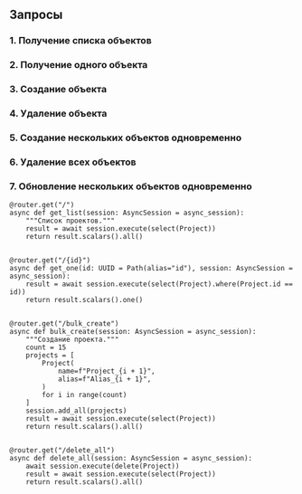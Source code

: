 ## Запросы

### 1. Получение списка объектов
### 2. Получение одного объекта
### 3. Создание объекта
### 4. Удаление объекта
### 5. Создание нескольких объектов одновременно
### 6. Удаление всех объектов
### 7. Обновление нескольких объектов одновременно


```
@router.get("/")
async def get_list(session: AsyncSession = async_session):
    """Список проектов."""
    result = await session.execute(select(Project))
    return result.scalars().all()


@router.get("/{id}")
async def get_one(id: UUID = Path(alias="id"), session: AsyncSession = async_session):
    result = await session.execute(select(Project).where(Project.id == id))
    return result.scalars().one()


@router.get("/bulk_create")
async def bulk_create(session: AsyncSession = async_session):
    """Создание проекта."""
    count = 15
    projects = [
        Project(
            name=f"Project_{i + 1}",
            alias=f"Alias_{i + 1}",
        )
        for i in range(count)
    ]
    session.add_all(projects)
    result = await session.execute(select(Project))
    return result.scalars().all()


@router.get("/delete_all")
async def delete_all(session: AsyncSession = async_session):
    await session.execute(delete(Project))
    result = await session.execute(select(Project))
    return result.scalars().all()

```
